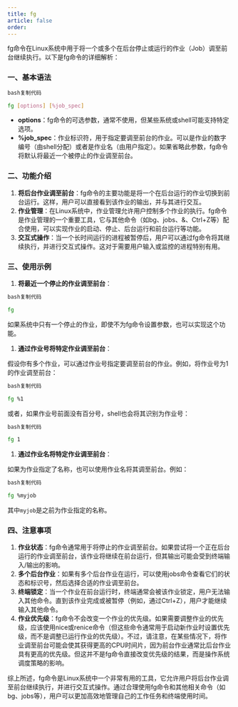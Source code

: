 ```yaml
---
title: fg
article: false
order: 
---
```


fg命令在Linux系统中用于将一个或多个在后台停止或运行的作业（Job）调至前台继续执行。以下是fg命令的详细解析：

### 一、基本语法

```bash
bash复制代码

fg [options] [%job_spec]
```

- **options**：fg命令的可选参数，通常不使用，但某些系统或shell可能支持特定选项。
- **%job_spec**：作业标识符，用于指定要调至前台的作业。可以是作业的数字编号（由shell分配）或者是作业名（由用户指定）。如果省略此参数，fg命令将默认将最近一个被停止的作业调至前台。

### 二、功能介绍

1. **将后台作业调至前台**：fg命令的主要功能是将一个在后台运行的作业切换到前台运行。这样，用户可以直接看到该作业的输出，并与其进行交互。
2. **作业管理**：在Linux系统中，作业管理允许用户控制多个作业的执行。fg命令是作业管理的一个重要工具，它与其他命令（如bg、jobs、&、Ctrl+Z等）配合使用，可以实现作业的启动、停止、后台运行和前台运行等功能。
3. **交互式操作**：当一个长时间运行的进程被暂停后，用户可以通过fg命令将其继续执行，并进行交互式操作。这对于需要用户输入或监控的进程特别有用。

### 三、使用示例

1. **将最近一个停止的作业调至前台**：

```bash
bash复制代码

fg
```

如果系统中只有一个停止的作业，即使不为fg命令设置参数，也可以实现这个功能。

1. **通过作业号将特定作业调至前台**：

假设你有多个作业，可以通过作业号指定要调至前台的作业。例如，将作业号为1的作业调至前台：

```bash
bash复制代码

fg %1
```

或者，如果作业号前面没有百分号，shell也会将其识别为作业号：

```bash
bash复制代码

fg 1
```

1. **通过作业名将特定作业调至前台**：

如果为作业指定了名称，也可以使用作业名将其调至前台。例如：

```bash
bash复制代码

fg %myjob
```

其中`myjob`是之前为作业指定的名称。

### 四、注意事项

1. **作业状态**：fg命令通常用于将停止的作业调至前台。如果尝试将一个正在后台运行的作业调至前台，该作业将继续在前台运行，但其输出可能会受到终端输入/输出的影响。
2. **多个后台作业**：如果有多个后台作业在运行，可以使用jobs命令查看它们的状态和标识号，然后选择合适的作业调至前台。
3. **终端锁定**：当一个作业在前台运行时，终端通常会被该作业锁定，用户无法输入其他命令。直到该作业完成或被暂停（例如，通过Ctrl+Z），用户才能继续输入其他命令。
4. **作业优先级**：fg命令不会改变一个作业的优先级。如果需要调整作业的优先级，应该使用nice或renice命令（但这些命令通常用于启动新作业时设置优先级，而不是调整已运行作业的优先级）。不过，请注意，在某些情况下，将作业调至前台可能会使其获得更高的CPU时间片，因为前台作业通常比后台作业具有更高的优先级。但这并不是fg命令直接改变优先级的结果，而是操作系统调度策略的影响。

综上所述，fg命令是Linux系统中一个非常有用的工具，它允许用户将后台作业调至前台继续执行，并进行交互式操作。通过合理使用fg命令和其他相关命令（如bg、jobs等），用户可以更加高效地管理自己的工作任务和终端使用时间。